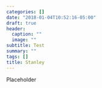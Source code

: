 ```yaml
---
categories: []
date: "2018-01-04T10:52:16-05:00"
draft: true
header:
  caption: ""
  image: ""
subtitle: Test
summary: ""
tags: []
title: Stanley
---
```


Placeholder
